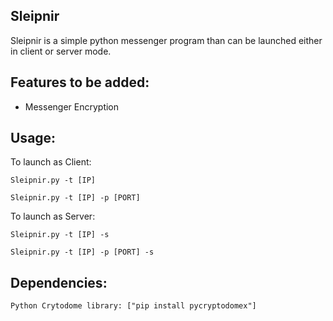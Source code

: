 ## Sleipnir
Sleipnir is a simple python messenger program than can be launched either in client or server mode.

## Features to be added:
- Messenger Encryption

## Usage: 
To launch as Client:
    
    Sleipnir.py -t [IP]
    
    Sleipnir.py -t [IP] -p [PORT]

To launch as Server:
    
    Sleipnir.py -t [IP] -s
    
    Sleipnir.py -t [IP] -p [PORT] -s

## Dependencies:

    Python Crytodome library: ["pip install pycryptodomex"]
